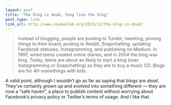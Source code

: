 ```yaml
---
layout: post
title: "The blog is dead, long live the blog"
post_type: link
link_url: http://www.niemanlab.org/2013/12/the-blog-is-dead/
---
```

> Instead of blogging, people are posting to Tumblr, tweeting, pinning things to their board, posting to Reddit, Snapchatting, updating Facebook statuses, Instagramming, and publishing on Medium. In 1997, wired teens created online diaries, and in 2004 the blog was king. Today, teens are about as likely to start a blog (over Instagramming or Snapchatting) as they are to buy a music CD. Blogs are for 40-somethings with kids.

A valid point, although I wouldn’t go as far as saying that blogs are _dead_. They’ve certainly _grown up_ and _evolved_ into something different — they are now a “safe haven”, a place to publish content without worrying about Facebook’s privacy policy or Twitter’s terms of usage. And I like that.
